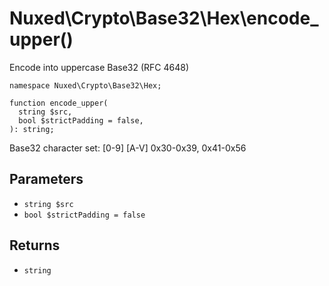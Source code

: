 # Nuxed\\Crypto\\Base32\\Hex\\encode_upper()




Encode into uppercase Base32 (RFC 4648)




``` Hack
namespace Nuxed\Crypto\Base32\Hex;

function encode_upper(
  string $src,
  bool $strictPadding = false,
): string;
```




Base32 character set:
[0-9]      [A-V]
0x30-0x39, 0x41-0x56




## Parameters




+ ` string $src `
+ ` bool $strictPadding = false `




## Returns




* ` string `